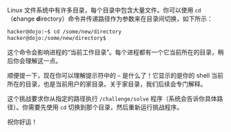 Linux 文件系统中有许多目录，每个目录中包含大量文件。你可以使用 `cd`（**c**hange **d**irectory）命令并传递路径作为参数来在目录间切换，如下所示：

```bash
hacker@dojo:~$ cd /some/new/directory
hacker@dojo:/some/new/directory$
```

这个命令会影响进程的“当前工作目录”。每个进程都有一个它当前所在的目录，稍后你会理解这一点。

顺便提一下，现在你可以理解提示符中的 `~` 是什么了！它显示的是你的 shell 当前所在的目录，也是当前用户的家目录。关于家目录，我们后续会专门解释。

这个挑战要求你从指定的路径执行 `/challenge/solve` 程序（系统会告诉你具体路径）。你需要先使用 `cd` 切换到那个目录，然后重新运行挑战程序。

祝你好运！